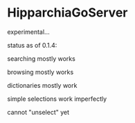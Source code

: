 # HipparchiaGoServer

experimental...

status as of 0.1.4:

searching mostly works

browsing mostly works

dictionaries mostly work

simple selections work imperfectly

cannot "unselect" yet
